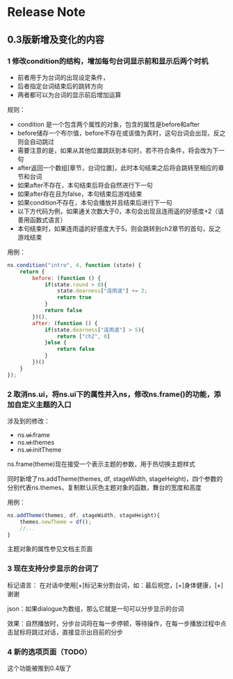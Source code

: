 # Release Note

## 0.3版新增及变化的内容
### 1 修改condition的结构，增加每句台词显示前和显示后两个时机
- 前者用于为台词的出现设定条件，
- 后者指定台词结束后的跳转方向
- 两者都可以为台词的显示前后增加运算

规则：
 * condition 是一个包含两个属性的对象，包含的属性是before和after
 * before储存一个布尔值，before不存在或该值为真时，这句台词会出现，反之则会自动跳过
 * 需要注意的是，如果从其他位置跳跃到本句时，若不符合条件，将会改为下一句
 * after返回一个数组[章节，台词位置]，此时本句结束之后将会跳转至相应的章节和台词
 * 如果after不存在，本句结束后将会自然进行下一句
 * 如果after存在且为false，本句结束后游戏结束
 * 如果condition不存在，本句会播放并且结束后进行下一句
 * 以下方代码为例，如果通关次数大于0，本句会出现且连雨遥的好感度+2（请善用函数式语言）
 * 本句结束时，如果连雨遥的好感度大于5，则会跳转到ch2章节的首句，反之游戏结束
 
用例：
```javascript
ns.condition("intro", 4, function (state) {
    return {
        before: (function () {
            if(state.round > 0){
                state.dearness["连雨遥"] += 2;
                return true
            }
            return false
        })(),
        after: (function () {
            if(state.dearness["连雨遥"] > 5){
                return ["ch2", 0]
            }else {
                return false
            }
        })()
    }
});
```

### 2 取消ns.ui，将ns.ui下的属性并入ns，修改ns.frame()的功能，添加自定义主题的入口
涉及到的修改：
- ns.<s>ui.</s>frame
- ns.<s>ui.</s>themes
- ns.<s>ui.</s>initTheme

ns.frame(theme)现在接受一个表示主题的参数，用于热切换主题样式

同时新增了ns.addTheme(themes, df, stageWidth, stageHeight)，四个参数的分别代表ns.themes，复制默认灰色主题对象的函数，舞台的宽度和高度

用例：
```javascript
ns.addTheme(themes, df, stageWidth, stageHeight){
    themes.newTheme = df();
    //...
}
```
主题对象的属性参见文档主页面

### 3 现在支持分步显示的台词了
标记语言： 在对话中使用[+]标记来分割台词，如：最后祝您，[+]身体健康，[+]谢谢

json：如果dialogue为数组，那么它就是一句可以分步显示的台词

效果：自然播放时，分步台词将在每一步停顿，等待操作，在每一步播放过程中点击鼠标将跳过对话，直接显示出目前的分步

### 4 新的选项页面（TODO）
这个功能被推到0.4版了